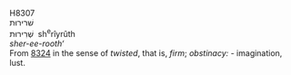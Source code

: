 <body>
  <p>H8307<br>  שׁרירוּת  <br> שְׁרִירוּת  ‎  sh<sup>e</sup>rı̂yrûth  <br><i>sher-ee-rooth‘ </i><br>From <a href="h8324.htm">8324</a> in the sense of <i>twisted</i>, that is, <i>firm</i>; <i>obstinacy: - </i>imagination, lust.<br></p>
 </body>